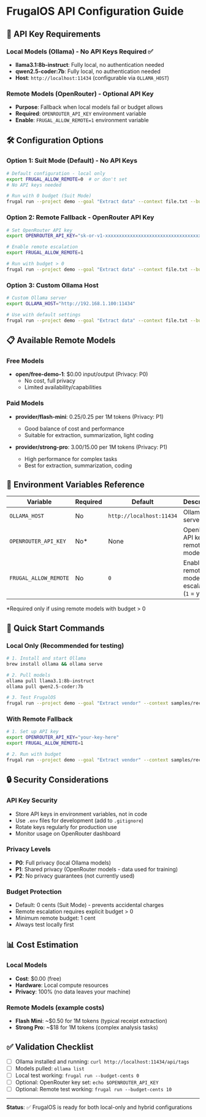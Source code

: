 # FrugalOS API Configuration Guide

## 🔐 API Key Requirements

### Local Models (Ollama) - No API Keys Required ✅
- **llama3.1:8b-instruct**: Fully local, no authentication needed
- **qwen2.5-coder:7b**: Fully local, no authentication needed
- **Host**: `http://localhost:11434` (configurable via `OLLAMA_HOST`)

### Remote Models (OpenRouter) - Optional API Key
- **Purpose**: Fallback when local models fail or budget allows
- **Required**: `OPENROUTER_API_KEY` environment variable
- **Enable**: `FRUGAL_ALLOW_REMOTE=1` environment variable

## 🛠️ Configuration Options

### Option 1: Suit Mode (Default) - No API Keys
```bash
# Default configuration - local only
export FRUGAL_ALLOW_REMOTE=0  # or don't set
# No API keys needed

# Run with 0 budget (Suit Mode)
frugal run --project demo --goal "Extract data" --context file.txt --budget-cents 0
```

### Option 2: Remote Fallback - OpenRouter API Key
```bash
# Set OpenRouter API key
export OPENROUTER_API_KEY="sk-or-v1-xxxxxxxxxxxxxxxxxxxxxxxxxxxxxxxxxxxxxxxxxxxxxxxx"

# Enable remote escalation
export FRUGAL_ALLOW_REMOTE=1

# Run with budget > 0
frugal run --project demo --goal "Extract data" --context file.txt --budget-cents 100
```

### Option 3: Custom Ollama Host
```bash
# Custom Ollama server
export OLLAMA_HOST="http://192.168.1.100:11434"

# Use with default settings
frugal run --project demo --goal "Extract data" --context file.txt --budget-cents 0
```

## 📋 Available Remote Models

### Free Models
- **open/free-demo-1**: $0.00 input/output (Privacy: P0)
  - No cost, full privacy
  - Limited availability/capabilities

### Paid Models
- **provider/flash-mini**: $0.25/$0.25 per 1M tokens (Privacy: P1)
  - Good balance of cost and performance
  - Suitable for extraction, summarization, light coding

- **provider/strong-pro**: $3.00/$15.00 per 1M tokens (Privacy: P1)
  - High performance for complex tasks
  - Best for extraction, summarization, coding

## 🔧 Environment Variables Reference

| Variable | Required | Default | Description |
|----------|----------|---------|-------------|
| `OLLAMA_HOST` | No | `http://localhost:11434` | Ollama server URL |
| `OPENROUTER_API_KEY` | No* | None | OpenRouter API key for remote models |
| `FRUGAL_ALLOW_REMOTE` | No | `0` | Enable remote model escalation (`1` = yes) |

*Required only if using remote models with budget > 0

## 🚀 Quick Start Commands

### Local Only (Recommended for testing)
```bash
# 1. Install and start Ollama
brew install ollama && ollama serve

# 2. Pull models
ollama pull llama3.1:8b-instruct
ollama pull qwen2.5-coder:7b

# 3. Test FrugalOS
frugal run --project demo --goal "Extract vendor" --context samples/receipt.txt --schema frugalos/schemas/invoice.json --budget-cents 0
```

### With Remote Fallback
```bash
# 1. Set up API key
export OPENROUTER_API_KEY="your-key-here"
export FRUGAL_ALLOW_REMOTE=1

# 2. Run with budget
frugal run --project demo --goal "Extract vendor" --context samples/receipt.txt --schema frugalos/schemas/invoice.json --budget-cents 50
```

## 🔒 Security Considerations

### API Key Security
- Store API keys in environment variables, not in code
- Use `.env` files for development (add to `.gitignore`)
- Rotate keys regularly for production use
- Monitor usage on OpenRouter dashboard

### Privacy Levels
- **P0**: Full privacy (local Ollama models)
- **P1**: Shared privacy (OpenRouter models - data used for training)
- **P2**: No privacy guarantees (not currently used)

### Budget Protection
- Default: 0 cents (Suit Mode) - prevents accidental charges
- Remote escalation requires explicit budget > 0
- Minimum remote budget: 1 cent
- Always test locally first

## 📊 Cost Estimation

### Local Models
- **Cost**: $0.00 (free)
- **Hardware**: Local compute resources
- **Privacy**: 100% (no data leaves your machine)

### Remote Models (example costs)
- **Flash Mini**: ~$0.50 for 1M tokens (typical receipt extraction)
- **Strong Pro**: ~$18 for 1M tokens (complex analysis tasks)

## ✅ Validation Checklist

- [ ] Ollama installed and running: `curl http://localhost:11434/api/tags`
- [ ] Models pulled: `ollama list`
- [ ] Local test working: `frugal run --budget-cents 0`
- [ ] Optional: OpenRouter key set: `echo $OPENROUTER_API_KEY`
- [ ] Optional: Remote test working: `frugal run --budget-cents 10`

---

**Status**: ✅ FrugalOS is ready for both local-only and hybrid configurations